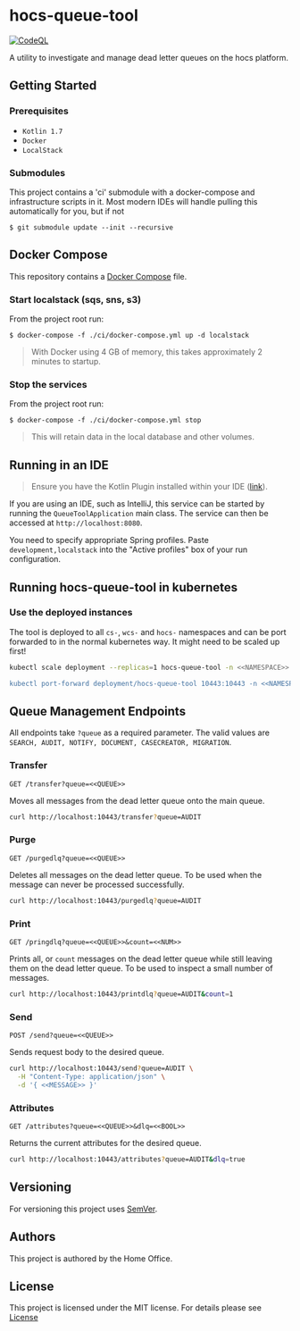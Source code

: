# hocs-queue-tool

[![CodeQL](https://github.com/UKHomeOffice/hocs-queue-tool/actions/workflows/codeql-analysis.yml/badge.svg)](https://github.com/UKHomeOffice/hocs-queue-tool/actions/workflows/codeql-analysis.yml)


A utility to investigate and manage dead letter queues on the hocs platform.

## Getting Started

### Prerequisites

* ```Kotlin 1.7```
* ```Docker```
* ```LocalStack```

### Submodules

This project contains a 'ci' submodule with a docker-compose and infrastructure scripts in it.
Most modern IDEs will handle pulling this automatically for you, but if not

```console
$ git submodule update --init --recursive
```

## Docker Compose

This repository contains a [Docker Compose](https://docs.docker.com/compose/)
file.

### Start localstack (sqs, sns, s3)
From the project root run:
```console
$ docker-compose -f ./ci/docker-compose.yml up -d localstack
```

> With Docker using 4 GB of memory, this takes approximately 2 minutes to startup.

### Stop the services
From the project root run:
```console
$ docker-compose -f ./ci/docker-compose.yml stop
```
> This will retain data in the local database and other volumes.

## Running in an IDE

> Ensure you have the Kotlin Plugin installed within your IDE ([link](https://plugins.jetbrains.com/plugin/6954-kotlin)).

If you are using an IDE, such as IntelliJ, this service can be started by running the ```QueueToolApplication``` main class.
The service can then be accessed at ```http://localhost:8080```.

You need to specify appropriate Spring profiles.
Paste `development,localstack` into the "Active profiles" box of your run configuration.

## Running hocs-queue-tool in kubernetes

### Use the deployed instances

The tool is deployed to all `cs-`, `wcs-` and `hocs-` namespaces and can be port forwarded to in the normal kubernetes way. It might need to be scaled up first!

```sh
kubectl scale deployment --replicas=1 hocs-queue-tool -n <<NAMESPACE>>

kubectl port-forward deployment/hocs-queue-tool 10443:10443 -n <<NAMESPACE>>
```

## Queue Management Endpoints

All endpoints take `?queue` as a required parameter.
The valid values are `SEARCH, AUDIT, NOTIFY, DOCUMENT, CASECREATOR, MIGRATION`.

### Transfer
`GET /transfer?queue=<<QUEUE>>`

Moves all messages from the dead letter queue onto the main queue.

```sh
curl http://localhost:10443/transfer?queue=AUDIT
```

### Purge

`GET /purgedlq?queue=<<QUEUE>>`

Deletes all messages on the dead letter queue. To be used when the message can never be processed successfully.

```sh
curl http://localhost:10443/purgedlq?queue=AUDIT
```

### Print

`GET /pringdlq?queue=<<QUEUE>>&count=<<NUM>>`

Prints all, or `count` messages on the dead letter queue while still leaving them on the dead letter queue. To be used to inspect a small number of messages.

```sh
curl http://localhost:10443/printdlq?queue=AUDIT&count=1
```

### Send

`POST /send?queue=<<QUEUE>>` 

Sends request body to the desired queue.

```sh
curl http://localhost:10443/send?queue=AUDIT \
  -H "Content-Type: application/json" \
  -d '{ <<MESSAGE>> }'  
```

### Attributes

`GET /attributes?queue=<<QUEUE>>&dlq=<<BOOL>>`

Returns the current attributes for the desired queue.

```sh
curl http://localhost:10443/attributes?queue=AUDIT&dlq=true 
```

## Versioning

For versioning this project uses [SemVer](https://semver.org/).

## Authors

This project is authored by the Home Office.

## License

This project is licensed under the MIT license. For details please see [License](LICENSE) 
